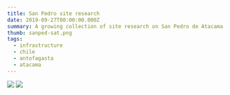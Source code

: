 ```yaml
---
title: San Pedro site research
date: 2019-09-27T00:00:00.000Z
summary: A growing collection of site research on San Pedro de Atacama
thumb: sanped-sat.png
tags:
  - infrastructure
  - chile
  - antofagasta
  - atacama
---
```

![](/assets/imgs/sanped-3dmap.jpg)
![](/assets/imgs/sanped-2dmap.png)
